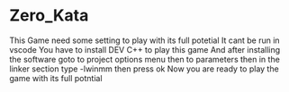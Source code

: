 # Zero_Kata
This Game need some setting to play with its full potetial
It cant be run in vscode
You have to install DEV C++ to play this game
And after installing the software goto to project options menu
then to parameters 
then in the linker section type -lwinmm
then press ok
Now you are ready to play the game with its full potntial

